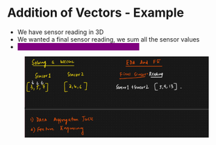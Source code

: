 # Addition of Vectors - Example

* We have sensor reading in 3D
* We wanted a final sensor reading, we sum all the sensor values
* <mark style="color:purple;background-color:purple;">**We use this in EDA + Feature engineering**</mark>

<figure><img src="../../.gitbook/assets/image (5) (1) (1) (1) (1) (1) (1).png" alt=""><figcaption></figcaption></figure>
